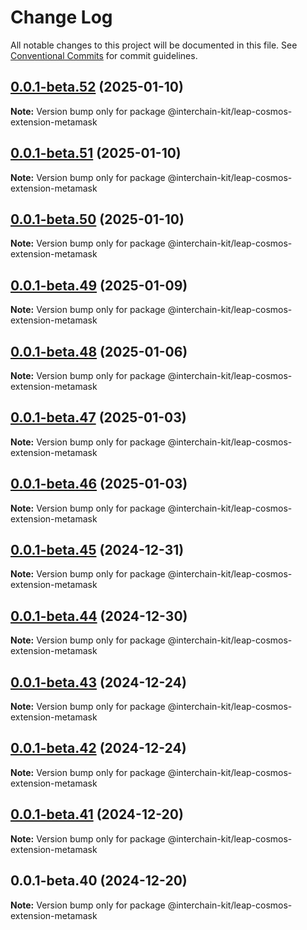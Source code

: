 # Change Log

All notable changes to this project will be documented in this file.
See [Conventional Commits](https://conventionalcommits.org) for commit guidelines.

## [0.0.1-beta.52](https://github.com/interchain-kit/leap-cosmos-extension-metamask/compare/@interchain-kit/leap-cosmos-extension-metamask@0.0.1-beta.51...@interchain-kit/leap-cosmos-extension-metamask@0.0.1-beta.52) (2025-01-10)

**Note:** Version bump only for package @interchain-kit/leap-cosmos-extension-metamask

## [0.0.1-beta.51](https://github.com/interchain-kit/leap-cosmos-extension-metamask/compare/@interchain-kit/leap-cosmos-extension-metamask@0.0.1-beta.50...@interchain-kit/leap-cosmos-extension-metamask@0.0.1-beta.51) (2025-01-10)

**Note:** Version bump only for package @interchain-kit/leap-cosmos-extension-metamask

## [0.0.1-beta.50](https://github.com/interchain-kit/leap-cosmos-extension-metamask/compare/@interchain-kit/leap-cosmos-extension-metamask@0.0.1-beta.49...@interchain-kit/leap-cosmos-extension-metamask@0.0.1-beta.50) (2025-01-10)

**Note:** Version bump only for package @interchain-kit/leap-cosmos-extension-metamask

## [0.0.1-beta.49](https://github.com/interchain-kit/leap-cosmos-extension-metamask/compare/@interchain-kit/leap-cosmos-extension-metamask@0.0.1-beta.48...@interchain-kit/leap-cosmos-extension-metamask@0.0.1-beta.49) (2025-01-09)

**Note:** Version bump only for package @interchain-kit/leap-cosmos-extension-metamask

## [0.0.1-beta.48](https://github.com/interchain-kit/leap-cosmos-extension-metamask/compare/@interchain-kit/leap-cosmos-extension-metamask@0.0.1-beta.47...@interchain-kit/leap-cosmos-extension-metamask@0.0.1-beta.48) (2025-01-06)

**Note:** Version bump only for package @interchain-kit/leap-cosmos-extension-metamask

## [0.0.1-beta.47](https://github.com/interchain-kit/leap-cosmos-extension-metamask/compare/@interchain-kit/leap-cosmos-extension-metamask@0.0.1-beta.46...@interchain-kit/leap-cosmos-extension-metamask@0.0.1-beta.47) (2025-01-03)

**Note:** Version bump only for package @interchain-kit/leap-cosmos-extension-metamask

## [0.0.1-beta.46](https://github.com/interchain-kit/leap-cosmos-extension-metamask/compare/@interchain-kit/leap-cosmos-extension-metamask@0.0.1-beta.45...@interchain-kit/leap-cosmos-extension-metamask@0.0.1-beta.46) (2025-01-03)

**Note:** Version bump only for package @interchain-kit/leap-cosmos-extension-metamask

## [0.0.1-beta.45](https://github.com/interchain-kit/leap-cosmos-extension-metamask/compare/@interchain-kit/leap-cosmos-extension-metamask@0.0.1-beta.44...@interchain-kit/leap-cosmos-extension-metamask@0.0.1-beta.45) (2024-12-31)

**Note:** Version bump only for package @interchain-kit/leap-cosmos-extension-metamask

## [0.0.1-beta.44](https://github.com/interchain-kit/leap-cosmos-extension-metamask/compare/@interchain-kit/leap-cosmos-extension-metamask@0.0.1-beta.43...@interchain-kit/leap-cosmos-extension-metamask@0.0.1-beta.44) (2024-12-30)

**Note:** Version bump only for package @interchain-kit/leap-cosmos-extension-metamask

## [0.0.1-beta.43](https://github.com/interchain-kit/leap-cosmos-extension-metamask/compare/@interchain-kit/leap-cosmos-extension-metamask@0.0.1-beta.42...@interchain-kit/leap-cosmos-extension-metamask@0.0.1-beta.43) (2024-12-24)

**Note:** Version bump only for package @interchain-kit/leap-cosmos-extension-metamask

## [0.0.1-beta.42](https://github.com/interchain-kit/leap-cosmos-extension-metamask/compare/@interchain-kit/leap-cosmos-extension-metamask@0.0.1-beta.41...@interchain-kit/leap-cosmos-extension-metamask@0.0.1-beta.42) (2024-12-24)

**Note:** Version bump only for package @interchain-kit/leap-cosmos-extension-metamask

## [0.0.1-beta.41](https://github.com/interchain-kit/leap-cosmos-extension-metamask/compare/@interchain-kit/leap-cosmos-extension-metamask@0.0.1-beta.40...@interchain-kit/leap-cosmos-extension-metamask@0.0.1-beta.41) (2024-12-20)

**Note:** Version bump only for package @interchain-kit/leap-cosmos-extension-metamask

## 0.0.1-beta.40 (2024-12-20)

**Note:** Version bump only for package @interchain-kit/leap-cosmos-extension-metamask
